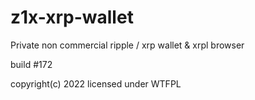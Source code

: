 # z1x-xrp-wallet
Private non commercial ripple / xrp wallet & xrpl browser 


build #172 

copyright(c) 2022 
licensed under WTFPL
